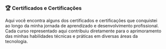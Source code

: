 ### 🏆 Certificados e Certificações
Aqui você encontra alguns dos certificados e certificações que conquistei ao longo da minha jornada de aprendizado e desenvolvimento profissional. Cada curso representado aqui contribuiu diretamente para o aprimoramento das minhas habilidades técnicas e práticas em diversas áreas da tecnologia. 

